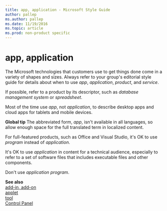 ```yaml
---
title: app, application - Microsoft Style Guide
author: pallep
ms.author: pallep
ms.date: 11/19/2016
ms.topic: article
ms.prod: non-product specific
---
```


# app, application

The Microsoft technologies that customers use to get things done come in a variety of shapes and sizes. Always refer to your group's editorial style guide for details about when to use *app*, *application*, *product*, and *service*.

If possible, refer to a product by its descriptor, such as *database management system* or *spreadsheet*.

Most of the time use _app_, not _application_, to describe desktop apps and cloud apps for tablets and mobile devices. 

**Global tip** The abbreviated form, *app*, isn't available in all languages, so allow enough space for the full translated term in localized content.

For full-featured products, such as Office and Visual Studio, it's OK to use _program_ instead of _application_.

It's OK to use _application_ in
content for a technical audience, especially to refer to a set of
software files that includes executable files and other components.

Don't use _application program_.

**See also**  
[add-in, add-on](/style-guide/a-z-word-list-term-collections/a/add-in-add-on)  
[applet](/style-guide/a-z-word-list-term-collections/a/applet)  
[tool](/style-guide/a-z-word-list-term-collections/t/tool)   
[Control Panel](/style-guide/a-z-word-list-term-collections/c/control-panel)  
